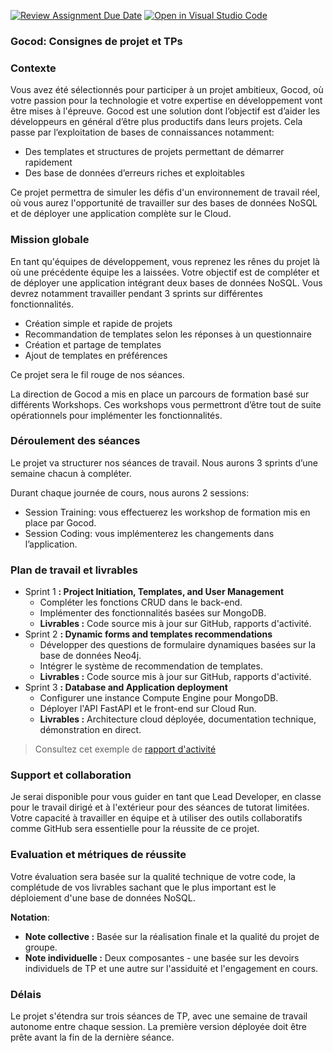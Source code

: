 [![Review Assignment Due Date](https://classroom.github.com/assets/deadline-readme-button-24ddc0f5d75046c5622901739e7c5dd533143b0c8e959d652212380cedb1ea36.svg)](https://classroom.github.com/a/3D0_Stan)
[![Open in Visual Studio Code](https://classroom.github.com/assets/open-in-vscode-718a45dd9cf7e7f842a935f5ebbe5719a5e09af4491e668f4dbf3b35d5cca122.svg)](https://classroom.github.com/online_ide?assignment_repo_id=12751307&assignment_repo_type=AssignmentRepo)
### Gocod: Consignes de projet et TPs 

### Contexte

Vous avez été sélectionnés pour participer à un projet ambitieux, Gocod, où votre passion pour la technologie et votre expertise en développement vont être mises à l'épreuve. Gocod est une solution dont l’objectif est d’aider les développeurs en général d’être plus productifs dans leurs projets. Cela passe par l’exploitation de bases de connaissances notamment:

- Des templates et structures de projets permettant de démarrer rapidement
- Des base de données d’erreurs riches et exploitables

Ce projet permettra de simuler les défis d'un environnement de travail réel, où vous aurez l'opportunité de travailler sur des bases de données NoSQL et de déployer une application complète sur le Cloud.

### Mission globale

En tant qu'équipes de développement, vous reprenez les rênes du projet là où une précédente équipe les a laissées. Votre objectif est de compléter et de déployer une application intégrant deux bases de données NoSQL. Vous devrez notamment travailler pendant 3 sprints sur différentes fonctionnalités. 

- Création simple et rapide de projets
- Recommandation de templates selon les réponses à un questionnaire
- Création et partage de templates
- Ajout de templates en préférences

Ce projet sera le fil rouge de nos séances.

La direction de Gocod a mis en place un parcours de formation basé sur différents Workshops. Ces workshops vous permettront d’être tout de suite opérationnels pour implémenter les fonctionnalités.

### Déroulement des séances

Le projet va structurer nos séances de travail. Nous aurons 3 sprints d’une semaine chacun à compléter.

Durant chaque journée de cours, nous aurons 2 sessions:

- Session Training: vous effectuerez les workshop de formation mis en place par Gocod.
- Session Coding: vous implémenterez les changements dans l’application.

### Plan de travail et livrables

- Sprint 1 **: Project Initiation, Templates, and User Management**
    - Compléter les fonctions CRUD dans le back-end.
    - Implémenter des fonctionnalités basées sur MongoDB.
    - **Livrables :** Code source mis à jour sur GitHub, rapports d'activité.
- Sprint 2 **: Dynamic forms and templates recommendations**
    - Développer des questions de formulaire dynamiques basées sur la base de données Neo4j.
    - Intégrer le système de recommendation de templates.
    - **Livrables :** Code source mis à jour sur GitHub, rapports d'activité.
- Sprint 3 **: Database and Application deployment**
    - Configurer une instance Compute Engine pour MongoDB.
    - Déployer l'API FastAPI et le front-end sur Cloud Run.
    - **Livrables :** Architecture cloud déployée, documentation technique, démonstration en direct.

> Consultez cet exemple de [rapport d'activité](https://github.com/nosql-esigelec/inge3a_24/wiki/Ressources)

### Support et collaboration

Je serai disponible pour vous guider en tant que Lead Developer, en classe pour le travail dirigé et à l'extérieur pour des séances de tutorat limitées. Votre capacité à travailler en équipe et à utiliser des outils collaboratifs comme GitHub sera essentielle pour la réussite de ce projet.

### Evaluation et métriques de réussite

Votre évaluation sera basée sur la qualité technique de votre code, la complétude de vos livrables sachant que le plus important est le déploiement d'une base de données NoSQL. 

**Notation**:

- **Note collective :** Basée sur la réalisation finale et la qualité du projet de groupe.
- **Note individuelle :** Deux composantes - une basée sur les devoirs individuels de TP  et une autre sur l'assiduité et l'engagement en cours.

### Délais

Le projet s'étendra sur trois séances de TP, avec une semaine de travail autonome entre chaque session. La première version déployée doit être prête avant la fin de la dernière séance.



